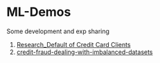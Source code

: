 # ML-Demos
Some development and exp sharing

1. [Research_Default of Credit Card Clients](https://archive.ics.uci.edu/dataset/350/default+of+credit+card+clients)
2. [credit-fraud-dealing-with-imbalanced-datasets](https://www.kaggle.com/code/janiobachmann/credit-fraud-dealing-with-imbalanced-datasets)